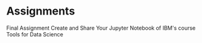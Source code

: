 # Assignments
Final Assignment Create and Share Your Jupyter Notebook of IBM's course Tools for Data Science
